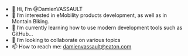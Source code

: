 - 👋 Hi, I’m @DamienVASSAULT
- 👀 I’m interested in eMobility products development, as well as in Montain Biking.
- 🌱 I’m currently learning how to use modern development tools such as GitHub...
- 💞️ I’m looking to collaborate on various topics
- 📫 How to reach me: damienvassault@eaton.com

<!---
DamienVASSAULT/DamienVASSAULT is a ✨ special ✨ repository because its `README.md` (this file) appears on your GitHub profile.
You can click the Preview link to take a look at your changes.
--->
